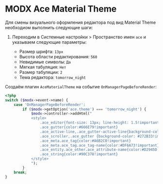 # MODX Ace Material Theme

Для смены визуального оформления редактора под вид Material Theme необходиом выполнить следующие шаги:

1. Переходим в Системные настройки > Пространство имен `ace` и указываем следующие параметры:

   - Размер шрифта: `13px`
   - Высота области редактирования: `560`
   - Невидимые символы: `Да`
   - Мягкая табуляция: `Нет`
   - Размер табуляции: `2`
   - Тема редактора: `tomorrow_night`

Создаём плагин `AceMaterialTheme` на событие `OnManagerPageBeforeRender`:

```php
<?php
switch ($modx->event->name) {
    case 'OnManagerPageBeforeRender':
        if ($modx->getOption('ace.theme') === 'tomorrow_night') {
            $modx->controller->addHtml("
            <style>
                .ace_editor{font-size: 13px; line-height: 1.5!important; font-family: 'Menlo Regular', 'Consolas', 'source-code-pro', monospace!important}
                .ace_gutter{color:#666E79!important}
                .ace_active-line,.ace_gutter-active-line{background-color:#2A2F38!important}
                .ace_scroller,.ace_gutter {background-color: #272B33!important}
                .ace_meta.ace_tag{color:#A6B2C0!important}
                .ace_meta.ace_tag.ace_tag-name{color:#DF6A73!important}
                .ace_entity.ace_other.ace_attribute-name{color:#D2945D!important}
                .ace_string{color:#90C378!important}
            </style>
            ");
        }
    break;
}
```
